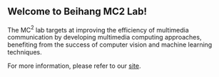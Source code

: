 ## Welcome to Beihang MC2 Lab!
  
The MC$^2$ lab targets at improving the efficiency of multimedia communication by developing multimedia computing approaches, benefiting from the success of computer vision and machine learning techniques.

For more information, please refer to our [site](http://www.buaamc2.net/).
